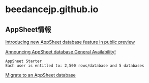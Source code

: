 # beedancejp.github.io

## AppSheet情報
[Introducing new AppSheet database feature in public preview](https://www.googlecloudcommunity.com/gc/Announcements/Introducing-new-AppSheet-database-feature-in-public-preview/m-p/473718)

[Announcing AppSheet database General Availability!](https://www.googlecloudcommunity.com/gc/Announcements/Announcing-AppSheet-database-General-Availability/td-p/605355)
```
AppSheet Starter
Each user is entitled to: 2,500 rows/database and 5 databases
```

[Migrate to an AppSheet database](https://support.google.com/appsheet/answer/13659499?hl=en&ref_topic=12632222&sjid=1061886714849897943-NA)
